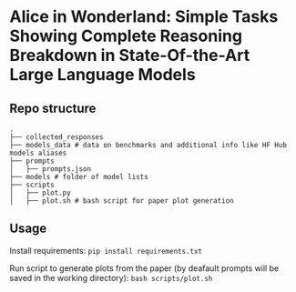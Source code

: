 # Alice in Wonderland: Simple Tasks Showing Complete Reasoning Breakdown in State-Of-the-Art Large Language Models

## Repo structure

```
.
├── collected_responses 
├── models_data # data on benchmarks and additional info like HF Hub models aliases
├── prompts
│   ├── prompts.json
├── models # folder of model lists
├── scripts
│   ├── plot.py
│   ├── plot.sh # bash script for paper plot generation
```

## Usage

Install requirements:
`pip install requirements.txt`

Run script to generate plots from the paper (by deafault prompts will be saved in the working directory):
`bash scripts/plot.sh`
